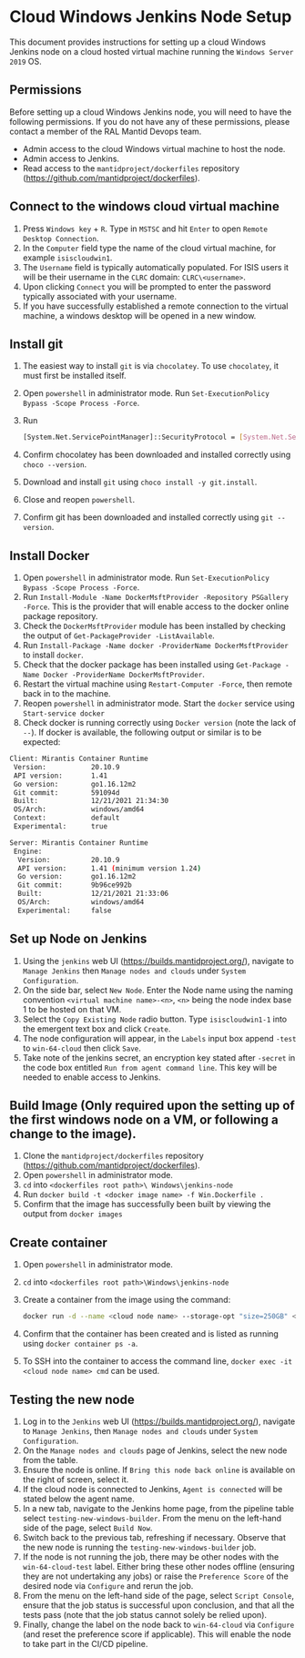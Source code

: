 # Cloud Windows Jenkins Node Setup

This document provides instructions for setting up a cloud Windows Jenkins node on a cloud hosted virtual machine running the `Windows Server 2019` OS.

## Permissions

Before setting up a cloud Windows Jenkins node, you will need to have the following permissions. If you do not have any of these permissions, please contact a member of the RAL Mantid Devops team.

- Admin access to the cloud Windows virtual machine to host the node.
- Admin access to Jenkins.
- Read access to the `mantidproject/dockerfiles` repository (https://github.com/mantidproject/dockerfiles).

## Connect to the windows cloud virtual machine

1. Press `Windows key` + `R`. Type in `MSTSC` and hit `Enter` to open `Remote Desktop Connection`.
2. In the `Computer` field type the name of the cloud virtual machine, for example `isiscloudwin1`.
3. The `Username` field is typically automatically populated. For ISIS users it will be their username in the `CLRC` domain: `CLRC\<username>`.
4. Upon clicking `Connect` you will be prompted to enter the password typically associated with your username.
5. If you have successfully established a remote connection to the virtual machine, a windows desktop will be opened in a new window.

## Install git

1. The easiest way to install `git` is via `chocolatey`. To use `chocolatey`, it must first be installed itself.
2. Open `powershell` in administrator mode. Run `Set-ExecutionPolicy Bypass -Scope Process -Force`.
3. Run
   ```sh
   [System.Net.ServicePointManager]::SecurityProtocol = [System.Net.ServicePointManager]::SecurityProtocol -bor 3072; iex ((New-Object System.Net.WebClient).DownloadString('https://community.chocolatey.org/install.ps1'))`
   ```

4. Confirm chocolatey has been downloaded and installed correctly using `choco --version`.
5. Download and install `git` using `choco install -y git.install`.
6. Close and reopen `powershell`.
7. Confirm git has been downloaded and installed correctly using `git --version`.

## Install Docker

1. Open `powershell` in administrator mode. Run `Set-ExecutionPolicy Bypass -Scope Process -Force`.
1. Run `Install-Module -Name DockerMsftProvider -Repository PSGallery -Force`. This is the provider that will enable access to the docker online package repository.
3. Check the `DockerMsftProvider` module has been installed by checking the output of `Get-PackageProvider -ListAvailable`.
4. Run `Install-Package -Name docker -ProviderName DockerMsftProvider` to install `docker`.
5. Check that the docker package has been installed using `Get-Package -Name Docker -ProviderName DockerMsftProvider`.
6. Restart the virtual machine using `Restart-Computer -Force`, then remote back in to the machine.
7. Reopen `powershell` in administrator mode. Start the `docker` service using `Start-service docker`
8. Check docker is running correctly using `Docker version` (note the lack of `--`). If docker is available, the following output or similar is to be expected:
```sh
Client: Mirantis Container Runtime
 Version:           20.10.9
 API version:       1.41
 Go version:        go1.16.12m2
 Git commit:        591094d
 Built:             12/21/2021 21:34:30
 OS/Arch:           windows/amd64
 Context:           default
 Experimental:      true

Server: Mirantis Container Runtime
 Engine:
  Version:          20.10.9
  API version:      1.41 (minimum version 1.24)
  Go version:       go1.16.12m2
  Git commit:       9b96ce992b
  Built:            12/21/2021 21:33:06
  OS/Arch:          windows/amd64
  Experimental:     false
```

## Set up Node on Jenkins

1. Using the `jenkins` web UI (https://builds.mantidproject.org/), navigate to `Manage Jenkins` then `Manage nodes and clouds` under `System Configuration`.
2. On the side bar, select `New Node`. Enter the Node name using the naming convention `<virtual machine name>-<n>`, `<n>` being the node index base 1 to be hosted on that VM.
3. Select the `Copy Existing Node` radio button. Type `isiscloudwin1-1` into the emergent text box and click `Create`.
4. The node configuration will appear, in the `Labels` input box append `-test` to `win-64-cloud` then click `Save`.
5. Take note of the jenkins secret, an encryption key stated after `-secret` in the code box entitled `Run from agent command line`. This key will be needed to enable access to Jenkins.

## Build Image (Only required upon the setting up of the first windows node on a VM, or following a change to the image).

1. Clone the `mantidproject/dockerfiles` repository (https://github.com/mantidproject/dockerfiles).
2. Open `powershell` in administrator mode.
3. `cd` into `<dockerfiles root path>\ Windows\jenkins-node`
4. Run `docker build -t <docker image name> -f Win.Dockerfile .`
5. Confirm that the image has successfully been built by viewing the output from `docker images`

## Create container
1. Open `powershell` in administrator mode.
2. `cd` into `<dockerfiles root path>\Windows\jenkins-node`
3. Create a container from the image using the command:
   ```sh
   docker run -d --name <cloud node name> --storage-opt "size=250GB" <docker image name> -Url https://builds.mantidproject.org -Secret <jenkins secret> -WorkDir C:/jenkins_workdir -Name <cloud node name>
   ```

4. Confirm that the container has been created and is listed as running using `docker container ps -a`.
5. To SSH into the container to access the command line, `docker exec -it <cloud node name> cmd` can be used.

## Testing the new node

1. Log in to the `Jenkins` web UI (https://builds.mantidproject.org/), navigate to `Manage Jenkins`, then `Manage nodes and clouds` under `System Configuration`.
2. On the `Manage nodes and clouds` page of Jenkins, select the new node from the table.
3. Ensure the node is online. If `Bring this node back online` is available on the right of screen, select it.
4. If the cloud node is connected to Jenkins, `Agent is connected` will be stated below the agent name. 
5. In a new tab, navigate to the Jenkins home page, from the pipeline table select `testing-new-windows-builder`. From the menu on the left-hand side of the page, select `Build Now`.
6. Switch back to the previous tab, refreshing if necessary. Observe that the new node is running the `testing-new-windows-builder` job.
7. If the node is not running the job, there may be other nodes with the `win-64-cloud-test` label. Either bring these other nodes offline (ensuring they are not undertaking any jobs) or raise the `Preference Score` of the desired node via `Configure` and rerun the job.
8. From the menu on the left-hand side of the page, select `Script Console`, ensure that the job status is successful upon conclusion, and that all the tests pass (note that the job status cannot solely be relied upon).
9. Finally, change the label on the node back to `win-64-cloud` via `Configure` (and reset the preference score if applicable). This will enable the node to take part in the CI/CD pipeline.
